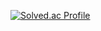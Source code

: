 
[![Solved.ac Profile](http://mazassumnida.wtf/api/generate_badge?boj=apircity)](https://solved.ac/apircity)

<!--
**apircity/apircity** is a ✨ _special_ ✨ repository because its `README.md` (this file) appears on your GitHub profile.




Here are some ideas to get you started:
<img scr="https://vo.la/BvkwS">
- 🔭 I’m currently working on ...
- 🌱 I’m currently learning ...
- 👯 I’m looking to collaborate on ...
- 🤔 I’m looking for help with ...
- 💬 Ask me about ...
- 📫 How to reach me: ...
- 😄 Pronouns: ...
- ⚡ Fun fact: ...
-->
